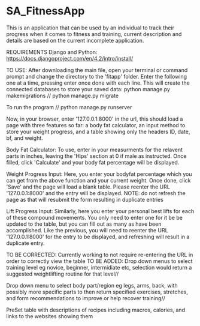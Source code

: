# SA_FitnessApp
This is an application that can be used by an individual to track their progress when it comes to fitness and training, current description and details are based on the current incomplete application.

REQUIREMENTS
  Django and Python:
    https://docs.djangoproject.com/en/4.2/intro/install/

TO USE:
  After downloading the main file, open your terminal or command prompt and change the directory to the 'fitapp' folder.
    Enter the following one at a time, pressing enter once done with each line. This will create the connected databases to store your saved data:
        python manage.py makemigrations //
        python manage.py migrate

  To run the program
   // python manage.py runserver

  Now, in your browser, enter '127.0.0.1:8000' in the url, this should load a page with three features so far: a body fat calculator, an input method to store your weight progress, and a table showing only the headers ID, date, bf, and weight.

  Body Fat Calculator: 
    To use, enter in your measurments for the relavent parts in inches, leaving the 'Hips' section at 0 if male as instructed.
    Once filled, click 'Calculate' and your body fat percentage will be displayed.
    

  Weight Progress Input: 
    Here, you enter your bodyfat percentage which you can get from the above function and your current weight. Once done, click 'Save' and the page will load a blank table. Please reenter the URL '127.0.0.1:8000' and the entry will be displayed.
        NOTE: do not refresh the page as that will resubmit the form resulting in duplicate entries

  Lift Progress Input:
    Similarly, here you enter your personal best lifts for each of these compound movements. You only need to enter one for it be be updated to the table, but you can fill out as many as have been accomplished. Like the previous, you will need to  reenter the URL '127.0.0.1:8000' for the entry to be displayed, and refreshing will result in a duplicate entry.



TO BE CORRECTED: Currently working to not require re-entering the URL in order to correctly view the table
TO BE ADDED:
  Drop down menus to select training level eg novice, beginner, intermidiate etc, selection would return a suggested weightlifting routine for that level//

  Drop down menu to select body part/region eg legs, arms, back, with possibly more specific parts to then return specified exercises, stretches, and form recommendations to improve or help recover training//

  PreSet table with descriptions of recipes including macros, calories, and links to the websites showing them
